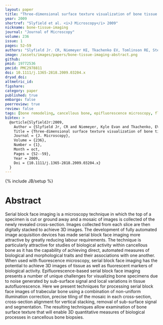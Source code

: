 ```yaml
---
layout: paper
title: "Three-dimensional surface texture visualization of bone tissue through epifluorescence-based serial block face imaging"
year: 2009
shortref: "Slyfield et al. <i>J Microscopy</i> 2009"
nickname: bone-tissue-imaging
journal: "Journal of Microscopy"
volume: 236
issue: 1
pages: 52–59
authors: "Slyfield Jr. CR, Niemeyer KE, Tkachenko EV, Tomlinson RE, Steyer GG, Patthanacharoenphon CG, Kazakia GJ, Wilson DL, Hernandez CJ"
image: /assets/images/papers/bone-tissue-imaging-abstract.png
github:
pmid: 19772536
pmcid: PMC2978811
doi: 10.1111/j.1365-2818.2009.03204.x
dryad_doi:
altmetric_id:
figshare:
category: paper
published: true
embargo: false
peerreview: true
review: false
tags: [bone remodeling, cancellous bone, epifluorescence microscopy, fluorescence imaging, histomorphometry, image processing]
bibtex: >
  @article{SlyfieldJr:2009,
    Author = {Slyfield Jr, CR and Niemeyer, Kyle Evan and Tkachenko, EV and Tomlinson, RE and Steyer, GG and Patthanacharoenphon, CG and Kazakia, GJ and Wilson, DL and Hernandez, CJ},
    Title = {Three-dimensional surface texture visualization of bone tissue through epifluorescence-based serial block face imaging},
    Journal = {J. Microscopy},
    Volume = {236},
    Number = {1},
    Month = oct,
    Pages = {52--59},
    Year = 2009,
    Doi = {10.1111/j.1365-2818.2009.03204.x}
  }
---
```

{% include JB/setup %}

# Abstract

Serial block face imaging is a microscopy technique in which the top of a specimen is cut or ground away and a mosaic of images is collected of the newly revealed cross-section. Images collected from each slice are then digitally stacked to achieve 3D images. The development of fully automated image acquisition devices has made serial block face imaging more attractive by greatly reducing labour requirements. The technique is particularly attractive for studies of biological activity within cancellous bone as it has the capability of achieving direct, automated measures of biological and morphological traits and their associations with one another. When used with fluorescence microscopy, serial block face imaging has the potential to achieve 3D images of tissue as well as fluorescent markers of biological activity. Epifluorescence-based serial block face imaging presents a number of unique challenges for visualizing bone specimens due to noise generated by sub-surface signal and local variations in tissue autofluorescence. Here we present techniques for processing serial block face images of trabecular bone using a combination of non-uniform illumination correction, precise tiling of the mosaic in each cross-section, cross-section alignment for vertical stacking, removal of sub-surface signal and segmentation. The resulting techniques allow examination of bone surface texture that will enable 3D quantitative measures of biological processes in cancellous bone biopsies.
